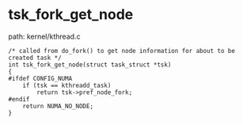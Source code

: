 tsk_fork_get_node
========================================

path: kernel/kthread.c
```
/* called from do_fork() to get node information for about to be created task */
int tsk_fork_get_node(struct task_struct *tsk)
{
#ifdef CONFIG_NUMA
    if (tsk == kthreadd_task)
        return tsk->pref_node_fork;
#endif
    return NUMA_NO_NODE;
}
```
